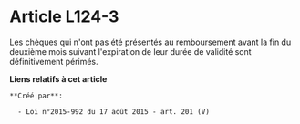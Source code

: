 # Article L124-3

Les chèques qui n'ont pas été présentés au remboursement avant la fin du deuxième mois suivant l'expiration de leur durée de
validité sont définitivement périmés.

**Liens relatifs à cet article**

	**Créé par**:

	  - Loi n°2015-992 du 17 août 2015 - art. 201 (V)
